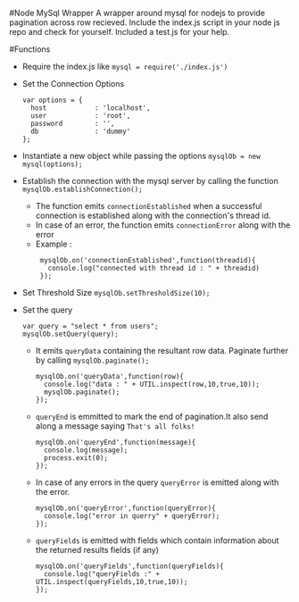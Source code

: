 #Node MySql Wrapper
A wrapper around mysql for nodejs to provide pagination across row recieved.
Include the index.js script in your node js repo and check for yourself.
Included a test.js for your help.

#Functions
- Require the index.js like 
  `mysql = require('./index.js')`
- Set the Connection Options
  ```
  var options = {
    host            : 'localhost',
    user            : 'root',
    password        : '',
    db              : 'dummy'
  };
  
  ```
- Instantiate a new object while passing the options
  `mysqlOb = new mysql(options);`

- Establish the connection with the mysql server by calling the function `mysqlOb.establishConnection();`
  - The function emits `connectionEstablished` when a successful connection is established along with the connection's thread id. 
  - In case of an error, the function emits `connectionError` along with the error
  - Example : 
     ```
      mysqlOb.on('connectionEstablished',function(threadid){
        console.log("connected with thread id : " + threadid)
      });
     
     ```
- Set Threshold Size
  `mysqlOb.setThresholdSize(10);`

- Set the query
    ```
    var query = "select * from users";
    mysqlOb.setQuery(query);
    ```
  - It emits `queryData` containing the resultant row data. Paginate further by calling `mysqlOb.paginate();` 
    ```
    mysqlOb.on('queryData',function(row){
      console.log("data : " + UTIL.inspect(row,10,true,10));
      mysqlOb.paginate();
    });
    ```
  
  - `queryEnd` is emmitted to mark the end of pagination.It also send along a message saying `That's all folks!`
    ```
    mysqlOb.on('queryEnd',function(message){
      console.log(message);
      process.exit(0);
    });
    ```
  
  - In case of any errors in the query `queryError` is emitted along with the error.
    ```
    mysqlOb.on('queryError',function(queryError){
      console.log("error in querry" + queryError);
    });
    ```
  
  - `queryFields` is emitted with fields which contain information about the returned results fields (if any)
    ```
    mysqlOb.on('queryFields',function(queryFields){
      console.log("queryFields :" + UTIL.inspect(queryFields,10,true,10));
    });
    ```
